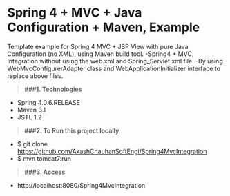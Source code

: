 # Spring 4 + MVC + Java Configuration + Maven, Example

Template example for Spring 4 MVC + JSP View with pure Java Configuration (no XML), using Maven build tool.
-Spring4 + MVC, Integration without using the web.xml and Spring_Servlet.xml file. 
-By using WebMvcConfigurerAdapter class and WebApplicationInitializer interface to replace above files.

> **###1. Technologies**
* Spring 4.0.6.RELEASE
* Maven 3.1
* JSTL 1.2

> **###2. To Run this project locally**
* $ git clone https://github.com/AkashChauhanSoftEngi/Spring4MvcIntegration
* $ mvn tomcat7:run

> **###3.  Access** 
* http://localhost:8080/Spring4MvcIntegration

